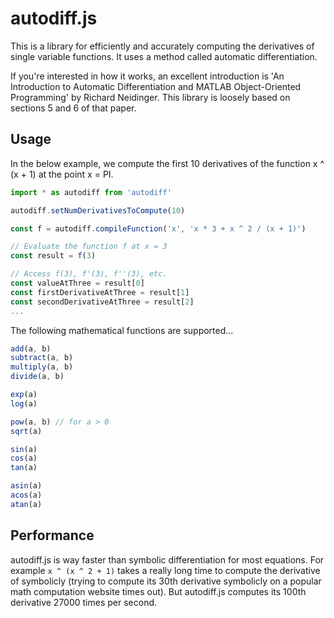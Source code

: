 # autodiff.js

This is a library for efficiently and accurately computing the derivatives of single variable functions. It uses a method called automatic differentiation.

If you're interested in how it works, an excellent introduction is 'An Introduction to Automatic Differentiation and MATLAB Object-Oriented Programming' by Richard Neidinger. This library is loosely based on sections 5 and 6 of that paper.

## Usage

In the below example, we compute the first 10 derivatives of the function x ^ (x + 1) at the point x = PI.

```ts
import * as autodiff from 'autodiff'

autodiff.setNumDerivativesToCompute(10)

const f = autodiff.compileFunction('x', 'x * 3 + x ^ 2 / (x + 1)')

// Evaluate the function f at x = 3
const result = f(3)

// Access f(3), f'(3), f''(3), etc.
const valueAtThree = result[0]
const firstDerivativeAtThree = result[1]
const secondDerivativeAtThree = result[2]
...
```

The following mathematical functions are supported...

```ts
add(a, b)
subtract(a, b)
multiply(a, b)
divide(a, b)

exp(a)
log(a)

pow(a, b) // for a > 0
sqrt(a)

sin(a)
cos(a)
tan(a)

asin(a)
acos(a)
atan(a)
```

## Performance

autodiff.js is way faster than symbolic differentiation for most equations. For example `x ^ (x ^ 2 + 1)` takes a really long time to compute the derivative of symbolicly (trying to compute its 30th derivative symbolicly on a popular math computation website times out). But autodiff.js computes its 100th derivative 27000 times per second.
